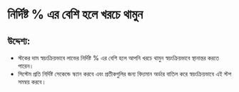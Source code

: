 # নির্দিষ্ট % এর বেশি হলে খরচে থামুন

## উদ্দেশ্য:

- স্টকের দাম স্বয়ংক্রিয়ভাবে লাভের নির্দিষ্ট % এর বেশি হলে আপনি খরচে থামুন স্বয়ংক্রিয়ভাবে স্থানান্তর করতে পারেন।
- সিস্টেম প্রতি নির্দিষ্ট সেকেন্ডে স্ক্যান করবে এবং প্রতীকগুলির জন্য বিদ্যমান অর্ডার বাতিল করে স্বয়ংক্রিয়ভাবে এই স্টপ সমন্বয় করবে।
